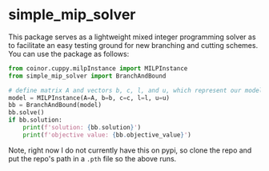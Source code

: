 # simple_mip_solver

This package serves as a lightweight mixed integer programming solver as to
facilitate an easy testing ground for new branching and cutting schemes. You can
use the package as follows:
```python
from coinor.cuppy.milpInstance import MILPInstance
from simple_mip_solver import BranchAndBound

# define matrix A and vectors b, c, l, and u, which represent our model
model = MILPInstance(A=A, b=b, c=c, l=l, u=u)
bb = BranchAndBound(model)
bb.solve()
if bb.solution:
    print(f'solution: {bb.solution}')
    print(f'objective value: {bb.objective_value}')
```
Note, right now I do not currently have this on pypi, so clone the repo and
put the repo's path in a `.pth` file so the above runs.